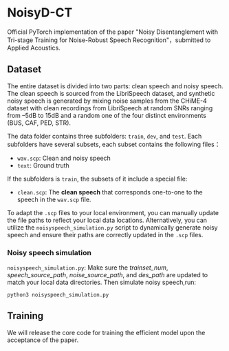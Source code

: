 # NoisyD-CT
Official PyTorch implementation of the paper "Noisy Disentanglement with Tri-stage Training for Noise-Robust Speech Recognition"，submitted to Applied Acoustics.

## Dataset
The entire dataset is divided into two parts: clean speech and noisy speech. The clean speech is sourced from the LibriSpeech dataset, and synthetic noisy speech is generated by mixing noise samples from the CHiME-4 dataset with clean recordings from LibriSpeech at random SNRs ranging from –5dB to 15dB and a random one of the four distinct environments (BUS, CAF, PED, STR).

The data folder contains three subfolders: `train`, `dev`, and `test`. Each subfolders have several subsets, each subset contains the following files：
* `wav.scp`: Clean and noisy speech
* `text`: Ground truth 

If the subfolders is `train`, the subsets of it include a special file: 
* `clean.scp`: The **clean speech** that corresponds one-to-one to the speech in the `wav.scp` file.

To adapt the `.scp` files to your local environment, you can manually update the file paths to reflect your local data locations. Alternatively, you can utilize the `noisyspeech_simulation.py` script to dynamically generate noisy speech and ensure their paths are correctly updated in the `.scp` files.

### Noisy speech simulation
`noisyspeech_simulation.py`: Make sure the *trainset_num*, *speech_source_path*, *noise_source_path*, and *des_path* are updated to match your local data directories. Then simulate noisy speech,run:
```
python3 noisyspeech_simulation.py
```

## Training
We will release the core code for training the efficient model upon the acceptance of the paper.
